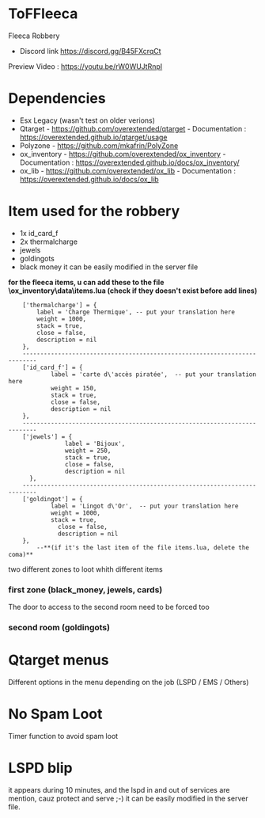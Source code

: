 # ToFFleeca
Fleeca Robbery
- Discord link https://discord.gg/B45FXcrqCt

Preview Video : https://youtu.be/rW0WUJtRnpI

# Dependencies
- Esx Legacy (wasn't test on older verions)
- Qtarget - https://github.com/overextended/qtarget - Documentation : https://overextended.github.io/qtarget/usage
- Polyzone - https://github.com/mkafrin/PolyZone
- ox_inventory - https://github.com/overextended/ox_inventory - Documentation : https://overextended.github.io/docs/ox_inventory/
- ox_lib - https://github.com/overextended/ox_lib - Documentation : https://overextended.github.io/docs/ox_lib

# Item used for the robbery
- 1x id_card_f
- 2x thermalcharge
- jewels
- goldingots
- black money
it can be easily modified in the server file

**for the fleeca items, u can add these to the file \ox_inventory\data\items.lua  (check if they doesn't exist before add lines)**
```
    ['thermalcharge'] = {
        label = 'Charge Thermique', -- put your translation here
        weight = 1000,
        stack = true,
        close = false,
        description = nil
    },  
    --------------------------------------------------------------------------
    ['id_card_f'] = {
            label = 'carte d\'accès piratée',  -- put your translation here
            weight = 150,
            stack = true,
            close = false,
            description = nil
    },
    --------------------------------------------------------------------------
    ['jewels'] = {
		        label = 'Bijoux',
		        weight = 250,
		        stack = true,
		        close = false,
		        description = nil
	  },
    --------------------------------------------------------------------------
    ['goldingot'] = {
            label = 'Lingot d\'Or',  -- put your translation here
            weight = 1000,
            stack = true,
              close = false,
              description = nil
    }, 
        --**(if it's the last item of the file items.lua, delete the coma)**
```

two different zones to loot whith different items
### first zone (black_money, jewels, cards)
The door to access to the second room need to be forced too
### second room (goldingots)

# Qtarget menus 
Different options in the menu depending on the job (LSPD / EMS / Others)

# No Spam Loot
Timer function to avoid spam loot

# LSPD blip
it appears during 10 minutes, and the lspd in and out of services are mention, cauz protect and serve ;-) 
it can be easily modified in the server file.
